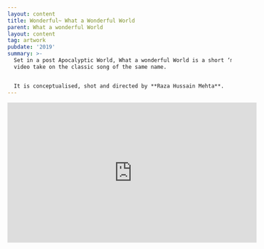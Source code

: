 ```yaml
---
layout: content
title: Wonderful~ What a Wonderful World
parent: What a wonderful World
layout: content
tag: artwork
pubdate: '2019'
summary: >-
  Set in a post Apocalyptic World, What a wonderful World is a short ‘music’
  video take on the classic song of the same name.


  It is conceptualised, shot and directed by **Raza Hussain Mehta**.
---
```

<iframe width="560" height="315" src="https://www.youtube.com/embed/7ZL_0ZJ7n98" frameborder="0" allow="accelerometer; autoplay; encrypted-media; gyroscope; picture-in-picture" allowfullscreen></iframe>

